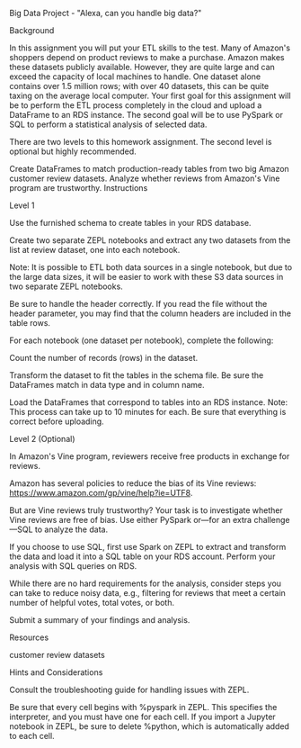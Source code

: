 Big Data Project - "Alexa, can you handle big data?"



Background

In this assignment you will put your ETL skills to the test. Many of Amazon's shoppers depend on product reviews to make a purchase. Amazon makes these datasets publicly available. However, they are quite large and can exceed the capacity of local machines to handle. One dataset alone contains over 1.5 million rows; with over 40 datasets, this can be quite taxing on the average local computer. Your first goal for this assignment will be to perform the ETL process completely in the cloud and upload a DataFrame to an RDS instance. The second goal will be to use PySpark or SQL to perform a statistical analysis of selected data.

There are two levels to this homework assignment. The second level is optional but highly recommended.

Create DataFrames to match production-ready tables from two big Amazon customer review datasets.
Analyze whether reviews from Amazon's Vine program are trustworthy.
Instructions

Level 1

Use the furnished schema to create tables in your RDS database.

Create two separate ZEPL notebooks and extract any two datasets from the list at review dataset, one into each notebook.

Note: It is possible to ETL both data sources in a single notebook, but due to the large data sizes, it will be easier to work with these S3 data sources in two separate ZEPL notebooks.

Be sure to handle the header correctly. If you read the file without the header parameter, you may find that the column headers are included in the table rows.

For each notebook (one dataset per notebook), complete the following:

Count the number of records (rows) in the dataset.

Transform the dataset to fit the tables in the schema file. Be sure the DataFrames match in data type and in column name.

Load the DataFrames that correspond to tables into an RDS instance. Note: This process can take up to 10 minutes for each. Be sure that everything is correct before uploading.

Level 2 (Optional)

In Amazon's Vine program, reviewers receive free products in exchange for reviews.



Amazon has several policies to reduce the bias of its Vine reviews: https://www.amazon.com/gp/vine/help?ie=UTF8.

But are Vine reviews truly trustworthy? Your task is to investigate whether Vine reviews are free of bias. Use either PySpark or—for an extra challenge—SQL to analyze the data.

If you choose to use SQL, first use Spark on ZEPL to extract and transform the data and load it into a SQL table on your RDS account. Perform your analysis with SQL queries on RDS.

While there are no hard requirements for the analysis, consider steps you can take to reduce noisy data, e.g., filtering for reviews that meet a certain number of helpful votes, total votes, or both.

Submit a summary of your findings and analysis.

Resources

customer review datasets

Hints and Considerations

Consult the troubleshooting guide for handling issues with ZEPL.

Be sure that every cell begins with %pyspark in ZEPL. This specifies the interpreter, and you must have one for each cell. If you import a Jupyter notebook in ZEPL, be sure to delete %python, which is automatically added to each cell.

